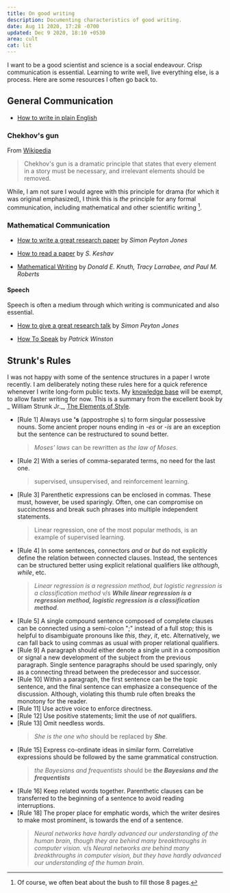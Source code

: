 ```yaml
---
title: On good writing
description: Documenting characteristics of good writing.
date: Aug 11 2020, 17:28 -0700
updated: Dec 9 2020, 18:10 +0530
area: cult
cat: lit
---
```


I want to be a good scientist and science is a social endeavour. Crisp communication
is essential. Learning to write well, live everything else, is a process. Here
are some resources I often go back to.

## General Communication

- [How to write in plain English](http://www.plainenglish.co.uk/how-to-write-in-plain-english.html)

### Chekhov's gun

From [Wikipedia](https://en.wikipedia.org/wiki/Chekhov%27s_gun)

> Chekhov's gun is a dramatic principle that states that every element in a story must be necessary, and irrelevant elements should be removed.

While, I am not sure I would agree with this principle for drama (for which it
was original emphasized), I think this is _the_ principle for any formal
communication, including mathematical and other scientific writing [^a].

### Mathematical Communication

- [How to write a great research paper](https://www.microsoft.com/en-us/research/academic-program/write-great-research-paper/) by _Simon Peyton Jones_

- [How to read a paper](https://web.stanford.edu/class/ee384m/Handouts/HowtoReadPaper.pdf) by _S. Keshav_

- [Mathematical Writing](https://jmlr.csail.mit.edu/reviewing-papers/knuth_mathematical_writing.pdf) by _Donald E. Knuth, Tracy Larrabee, and Paul M. Roberts_

#### Speech

Speech is often a medium through which writing is communicated and also essential.

- [How to give a great research talk](https://www.microsoft.com/en-us/research/academic-program/give-great-research-talk/) by _Simon Peyton Jones_

- [How To Speak](https://www.youtube.com/watch?v=Unzc731iCUY&feature=share) by _Patrick Winston_

## Strunk's Rules

I was not happy with some of the sentence structures in a paper I wrote recently.
I am deliberately noting these rules here for a quick reference whenever I write
long-form public texts. My [knowledge base](/kb) will be exempt, to allow faster
writing for now. This is a summary from the excellent book by _ William Strunk Jr._,
[The Elements of Style](https://www.librarything.com/work/3407/book/193494864).

- [Rule 1] Always use **'s** (appostrophe s) to form singular possessive nouns. Some ancient
  proper nouns ending in _-es_ or _-is_ are an exception but the sentence can be
  restructured to sound better.
  > _Moses' laws_ can be rewritten as _the law of Moses_.
- [Rule 2] With a series of comma-separated terms, no need for the last one.
  > supervised, unsupervised, and reinforcement learning.
- [Rule 3] Parenthetic expressions can be enclosed in commas. These must, however, be used
  sparingly. Often, one can compromise on succinctness and break such phrases
  into multiple independent statements.
  > Linear regression, one of the most popular methods, is an example of supervised learning.
- [Rule 4] In some sentences, connectors _and_ or _but_ do not explicitly define the relation between
  connected clauses. Instead, the sentences can be structured better using explicit
  relational qualifiers like _although_, _while_, etc.
  > _Linear regression is a regression method, but logistic regression is a classification method_ v/s
  > **_While linear regression is a regression method, logistic regression is a classification method_**.
- [Rule 5] A single compound sentence composed of complete clauses can be connected
  using a semi-colon ";" instead of a full stop; this is helpful to disambiguate
  pronouns like _this_, _they_, _it_, etc. Alternatively, we can fall back to using
  commas as usual with proper relational qualifiers.
- [Rule 9] A paragraph should either denote a single unit in a composition or
  signal a new development of the subject from the previous paragraph. Single
  sentence paragraphs should be used sparingly, only as a connecting thread between
  the predecessor and successor.
- [Rule 10] Within a paragraph, the first sentence can be the topic sentence,
  and the final sentence can emphasize a consequence of the discussion. Although,
  violating this thumb rule often breaks the monotony for the reader.
- [Rule 11] Use active voice to enforce directness.
- [Rule 12] Use positive statements; limit the use of _not_ qualifiers.
- [Rule 13] Omit needless words.
  > _She is the one who_ should be replaced by **_She_**.
- [Rule 15] Express co-ordinate ideas in similar form. Correlative expressions
  should be followed by the same grammatical construction.
  > _the Bayesians and frequentists_ should be **_the Bayesians and the frequentists_**
- [Rule 16] Keep related words together. Parenthetic clauses can
  be transferred to the beginning of a sentence to avoid reading interruptions.
- [Rule 18] The proper place for emphatic words, which the writer desires to make
  most prominent, is towards the end of a sentence.
  > _Neural networks have hardly advanced our understanding of the human brain, though
  > they are behind many breakthroughs in computer vision._ v/s
  > _Neural networks are behind many breakthroughs in computer vision, but they have
  > hardly advanced our understanding of the human brain_.

[^a]: Of course, we often beat about the bush to fill those 8 pages.
